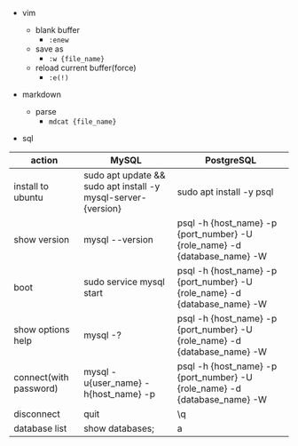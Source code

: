 - vim
    - blank buffer
        - ```:enew```
    - save as
        - ```:w {file_name}```
    - reload current buffer(force)
        - ```:e(!)```
- markdown
    - parse
        - ```mdcat {file_name}```

- sql

|action|MySQL|PostgreSQL|
|----|----|----|
|install to ubuntu|sudo apt update && sudo apt install -y mysql-server-{version}|sudo apt install -y psql|
|show version|mysql --version|psql -h {host_name} -p {port_number} -U {role_name} -d {database_name} -W|
|boot|sudo service mysql start|psql -h {host_name} -p {port_number} -U {role_name} -d {database_name} -W|
|show options help|mysql -?|psql -h {host_name} -p {port_number} -U {role_name} -d {database_name} -W|
|connect(with password)|mysql -u{user_name} -h{host_name} -p|psql -h {host_name} -p {port_number} -U {role_name} -d {database_name} -W|
|disconnect|quit|\q|
|database list|show databases;|a|
